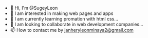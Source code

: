 - 👋 Hi, I'm @SugeyLeon
- 👀 I am interested in making web pages and apps
- 🌱 I am currently learning promation with html css...
- 💞️ I am looking to collaborate in web development companies...
- 📫 How to contact me by janheryleonminaya2@gmail.com

<!---
SugeyLeon/SugeyLeon is a ✨ special ✨ repository because its `README.md` (this file) appears on your GitHub profile.
You can click the Preview link to take a look at your changes.
--->
